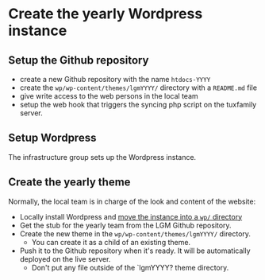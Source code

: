 # Create the yearly Wordpress instance

## Setup the Github repository

- create a new Github repository with the name `htdocs-YYYY`
- create the `wp/wp-content/themes/lgmYYYY/` directory with a `README.md` file
- give write access to the web persons in the local team 
- setup the web hook that triggers the syncing php script on the tuxfamily server.

## Setup Wordpress

The infrastructure group sets up the Wordpress instance.

## Create the yearly theme

Normally, the local team is in charge of the look and content of the website:

- Locally install Wordpress and [move the instance into a `wp/` directory](https://codex.wordpress.org/Giving_WordPress_Its_Own_Directory#Method_II_.28With_URL_change.29)
- Get the stub for the yearly team from the LGM Github repository.
- Create the new theme in the `wp/wp-content/themes/lgmYYYY/` directory.
  - You can create it as a child of an existing theme.
- Push it to the Github repository when it's ready. It will be automatically deployed on the live server.
  - Don't put any file outside of the `lgmYYYY? theme directory.
